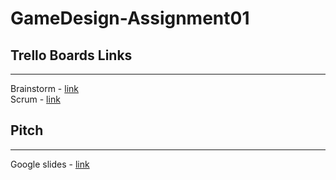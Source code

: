 # GameDesign-Assignment01

## Trello Boards Links
***

Brainstorm - [link](https://trello.com/b/fcgsUdT9/brainstorm-ca1-pandoras-box)
<br />
Scrum - [link](https://trello.com/b/ieOV2o3q/ca1-pandoras-box)

## Pitch
***

Google slides - [link](https://docs.google.com/presentation/d/1KClzROpYA486kBuBbJTN4kOGRkNRQQVlqt65r2l42Qo/edit?usp=sharing)
